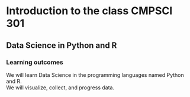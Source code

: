 # Introduction to the class CMPSCI 301

## Data Science in Python and R

### Learning outcomes

We will learn Data Science in the programming languages named Python and R.  
We will visualize, collect, and progress data.